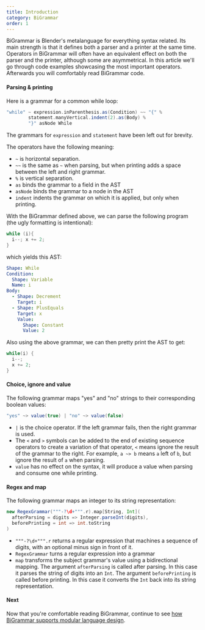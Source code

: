 ```yaml
---
title: Introduction
category: BiGrammar
order: 1
---
```


BiGrammar is Blender's metalanguage for everything syntax related. Its main strength is that it defines both a parser and a printer at the same time. Operators in BiGrammar will often have an equivalent effect on both the parser and the printer, although some are asymmetrical. In this article we'll go through code examples showcasing the most important operators. Afterwards you will comfortably read BiGrammar code.

#### Parsing & printing
Here is a grammar for a common while loop:

```scala
"while" ~ expression.inParenthesis.as(Condition) ~~ "{" %
        statement.manyVertical.indent(2).as(Body) %
        "}" asNode While
```

The grammars for `expression` and `statement` have been left out for brevity.

The operators have the following meaning:

- `~` is horizontal separation.
- `~~` is the same as `~` when parsing, but when printing adds a space between the left and right grammar. 
- `%` is vertical separation.
- `as` binds the grammar to a field in the AST
- `asNode` binds the grammar to a node in the AST
- `indent` indents the grammar on which it is applied, but only when printing.

With the BiGrammar defined above, we can parse the following program (the ugly formatting is intentional):

```java
while (i){
  i--; x += 2;
}
```

which yields this AST:

```yml
Shape: While
Condition: 
  Shape: Variable
  Name: i
Body:
  - Shape: Decrement
    Target: i
  - Shape: PlusEquals
    Target: x
    Value: 
      Shape: Constant
      Value: 2  
```

Also using the above grammar, we can then pretty print the AST to get:

```java
while(i) {
  i--;
  x += 2;
}
```

#### Choice, ignore and value
The following grammar maps "yes" and "no" strings to their corresponding boolean values:

```scala
"yes" ~> value(true) | "no" ~> value(false)
```

- `|` is the choice operator. If the left grammar fails, then the right grammar is used.
- The `<` and `>` symbols can be added to the end of existing sequence operators to create a variation of that operator, `<` means ignore the result of the grammar to the right. For example, `a ~> b` means `a` left of `b`, but ignore the result of `a` when parsing.
- `value` has no effect on the syntax, it will produce a value when parsing and consume one while printing.

#### Regex and map
The following grammar maps an integer to its string representation:

```scala
new RegexGrammar("""-?\d+""".r).map[String, Int](
  afterParsing = digits => Integer.parseInt(digits),
  beforePrinting = int => int.toString
)
```

- `"""-?\d+""".r` returns a regular expression that machines a sequence of digits, with an optional minus sign in front of it.
- `RegexGrammar` turns a regular expression into a grammar
- `map` transforms the subject grammar's value using a bidirectional mapping. The argument `afterParsing` is called after parsing. In this case it parses the string of digits into an `Int`. The argument `beforePrinting` is called before printing. In this case it converts the `Int` back into its string representation.

#### Next
Now that you're comfortable reading BiGrammar, continue to see [how BiGrammar supports modular language design](http://keyboarddrummer.github.io/Blender/grammar/modularity/).
